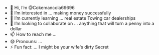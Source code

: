 - 👋 Hi, I’m @Cokemancola69696
- 👀 I’m interested in ... making money successfully
- 🌱 I’m currently learning ... real estate Towing car dealerships
- 💞️ I’m looking to collaborate on ... anything that will turn a penny into a dollar
- 📫 How to reach me ...
- 😄 Pronouns: ...
- ⚡ Fun fact: ... I might be your wife's dirty Secret

<!---
Cokemancola69696/Cokemancola69696 is a ✨ special ✨ repository because its `README.md` (this file) appears on your GitHub profile.
You can click the Preview link to take a look at your changes.
--->
